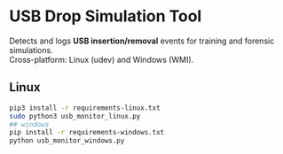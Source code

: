 # USB Drop Simulation Tool

Detects and logs **USB insertion/removal** events for training and forensic simulations.  
Cross-platform: Linux (udev) and Windows (WMI).

## Linux
```bash
pip3 install -r requirements-linux.txt
sudo python3 usb_monitor_linux.py
## windows
pip install -r requirements-windows.txt
python usb_monitor_windows.py
